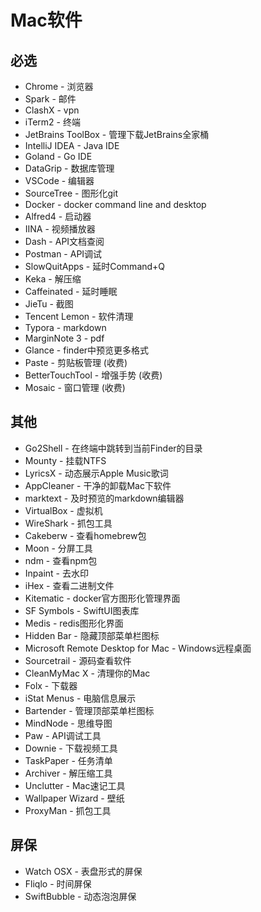 # Mac软件

## 必选

- Chrome - 浏览器
- Spark - 邮件
- ClashX - vpn
- iTerm2 - 终端
- JetBrains ToolBox - 管理下载JetBrains全家桶
- IntelliJ IDEA - Java IDE
- Goland - Go IDE
- DataGrip - 数据库管理
- VSCode - 编辑器
- SourceTree - 图形化git
- Docker - docker command line and desktop
- Alfred4 - 启动器
- IINA - 视频播放器
- Dash - API文档查阅
- Postman - API调试
- SlowQuitApps - 延时Command+Q
- Keka - 解压缩
- Caffeinated - 延时睡眠
- JieTu - 截图
- Tencent Lemon - 软件清理
- Typora - markdown
- MarginNote 3 - pdf
- Glance - finder中预览更多格式
- Paste - 剪贴板管理 (收费)
- BetterTouchTool - 增强手势 (收费)
- Mosaic - 窗口管理 (收费)

## 其他

- Go2Shell - 在终端中跳转到当前Finder的目录
- Mounty - 挂载NTFS
- LyricsX - 动态展示Apple Music歌词
- AppCleaner - 干净的卸载Mac下软件
- marktext - 及时预览的markdown编辑器
- VirtualBox - 虚拟机
- WireShark - 抓包工具
- Cakeberw - 查看homebrew包
- Moon - 分屏工具
- ndm - 查看npm包
- Inpaint - 去水印
- iHex - 查看二进制文件
- Kitematic - docker官方图形化管理界面
- SF Symbols - SwiftUI图表库
- Medis - redis图形化界面 
- Hidden Bar - 隐藏顶部菜单栏图标
- Microsoft Remote Desktop for Mac - Windows远程桌面
- Sourcetrail - 源码查看软件
- CleanMyMac X - 清理你的Mac
- Folx - 下载器
- iStat Menus - 电脑信息展示
- Bartender - 管理顶部菜单栏图标
- MindNode - 思维导图
- Paw - API调试工具
- Downie - 下载视频工具
- TaskPaper - 任务清单
- Archiver - 解压缩工具
- Unclutter - Mac速记工具
- Wallpaper Wizard - 壁纸
- ProxyMan - 抓包工具

## 屏保

- Watch OSX - 表盘形式的屏保
- Fliqlo - 时间屏保
- SwiftBubble - 动态泡泡屏保
